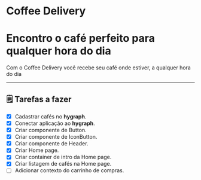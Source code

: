 # Coffee Delivery
<h1>Encontro o café perfeito para qualquer hora do dia</h1>
<p>Com o Coffee Delivery você recebe seu café onde estiver, a qualquer hora do dia</p>

---

## 🗒️ Tarefas a fazer

- [x] Cadastrar cafés no **hygraph**.
- [x] Conectar aplicação ao **hygraph**.
- [x] Criar componente de Button.
- [x] Criar componente de IconButton.
- [x] Criar componente de Header.
- [x] Criar Home page.
- [x] Criar container de intro da Home page.
- [x] Criar listagem de cafés na Home page.
- [ ] Adicionar contexto do carrinho de compras.
